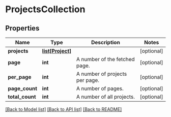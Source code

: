 # ProjectsCollection

## Properties
Name | Type | Description | Notes
------------ | ------------- | ------------- | -------------
**projects** | [**list[Project]**](Project.md) |  | [optional] 
**page** | **int** | A number of the fetched page. | [optional] 
**per_page** | **int** | A number of projects per page. | [optional] 
**page_count** | **int** | A number of pages. | [optional] 
**total_count** | **int** | A number of all projects. | [optional] 

[[Back to Model list]](../README.md#documentation-for-models) [[Back to API list]](../README.md#documentation-for-api-endpoints) [[Back to README]](../README.md)


